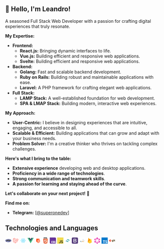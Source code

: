 ##  👋  Hello, I'm Leandro!

A seasoned Full Stack Web Developer with a passion for crafting digital experiences that truly resonate. 

**My Expertise:**

* **Frontend:** 
    * **React.js:** Bringing dynamic interfaces to life. 
    * **Vue.js:** Building efficient and responsive web applications.
    * **Svelte:** Building efficient and responsive web applications.
* **Backend:**
    * **Golang:**  Fast and scalable backend development.
    * **Ruby on Rails:**  Building robust and maintainable applications with ease. 
    * **Laravel:** A PHP framework for crafting elegant web applications.
* **Full Stack:** 
    * **LAMP Stack:**  A well-established foundation for web development.
    * **SPA & LMAP Stack:**  Building modern, interactive web experiences.

**My Approach:**

* **User-Centric:**  I believe in designing experiences that are intuitive, engaging, and accessible to all.
* **Scalable & Efficient:** Building applications that can grow and adapt with your business needs. 
* **Problem Solver:**  I'm a creative thinker who thrives on tackling complex challenges.

**Here's what I bring to the table:**

* **Extensive experience** developing web and desktop applications.
* **Proficiency in a wide range of technologies**.
* **Strong communication and teamwork skills**.
* **A passion for learning and staying ahead of the curve**.

**Let's collaborate on your next project!**  💪

**Find me on:**
* **Telegram:** [[@superonedev](https://t.me/superonedev)]

## Technologies and Languages 

<code><img height="20" src="https://raw.githubusercontent.com/github/explore/80688e429a7d4ef2fca1e82350fe8e3517d3494d/topics/php/php.png"></code>
<code><img height="20" src="https://raw.githubusercontent.com/github/explore/80688e429a7d4ef2fca1e82350fe8e3517d3494d/topics/laravel/laravel.png"></code>
<code><img height="20" src="https://raw.githubusercontent.com/github/explore/80688e429a7d4ef2fca1e82350fe8e3517d3494d/topics/react/react.png"></code>
<code><img height="20" src="https://raw.githubusercontent.com/github/explore/80688e429a7d4ef2fca1e82350fe8e3517d3494d/topics/vue/vue.png"></code>
<code><img height="20" src="https://raw.githubusercontent.com/sveltevietnam/branding/main/sveltevietnam-logo.png"></code>
<code><img height="20" src="https://raw.githubusercontent.com/github/explore/80688e429a7d4ef2fca1e82350fe8e3517d3494d/topics/html/html.png"></code>
<code><img height="20" src="https://raw.githubusercontent.com/github/explore/80688e429a7d4ef2fca1e82350fe8e3517d3494d/topics/css/css.png"></code>
<code><img height="20" src="https://raw.githubusercontent.com/github/explore/80688e429a7d4ef2fca1e82350fe8e3517d3494d/topics/javascript/javascript.png"></code>
<code><img height="20" src="https://raw.githubusercontent.com/github/explore/80688e429a7d4ef2fca1e82350fe8e3517d3494d/topics/tailwind/tailwind.png"></code>
<code><img height="20" src="https://raw.githubusercontent.com/github/explore/80688e429a7d4ef2fca1e82350fe8e3517d3494d/topics/bootstrap/bootstrap.png"></code>
<code><img height="20" src="https://raw.githubusercontent.com/github/explore/80688e429a7d4ef2fca1e82350fe8e3517d3494d/topics/mysql/mysql.png"></code>
<code><img height="20" src="https://raw.githubusercontent.com/github/explore/80688e429a7d4ef2fca1e82350fe8e3517d3494d/topics/firebase/firebase.png"></code>
<code><img height="20" src="https://raw.githubusercontent.com/github/explore/80688e429a7d4ef2fca1e82350fe8e3517d3494d/topics/graphql/graphql.png"></code>
<code><img height="20" src="https://raw.githubusercontent.com/github/explore/80688e429a7d4ef2fca1e82350fe8e3517d3494d/topics/typescript/typescript.png"></code>
<code><img height="20" src="https://raw.githubusercontent.com/github/explore/80688e429a7d4ef2fca1e82350fe8e3517d3494d/topics/git/git.png"></code>

<!---
leandrodev1221/leandrodev1221 is a ✨ special ✨ repository because its `README.md` (this file) appears on your GitHub profile.
You can click the Preview link to take a look at your changes.
--->
